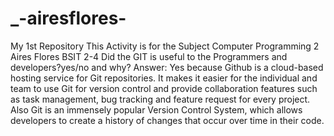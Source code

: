 # _-airesflores-
My 1st Repository
This Activity is for the Subject Computer Programming 2
Aires Flores BSIT 2-4
Did the GIT is useful to the Programmers and developers?yes/no and why?
Answer: Yes because Github is a cloud-based hosting service for Git repositories. It makes it easier for the individual and team to use Git for version control and provide collaboration features such as task management, bug tracking and feature request for every project. Also Git is an immensely popular Version Control System, which allows developers to create a history of changes that occur over time in their code.


